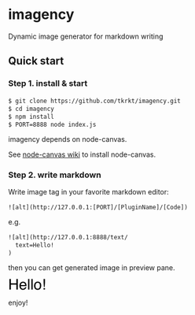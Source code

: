 # imagency
Dynamic image generator for markdown writing

## Quick start

### Step 1. install & start

```
$ git clone https://github.com/tkrkt/imagency.git
$ cd imagency
$ npm install
$ PORT=8888 node index.js
```

imagency depends on node-canvas.

See [node-canvas wiki](https://github.com/Automattic/node-canvas/wiki) to install node-canvas.


### Step 2. write markdown

Write image tag in your favorite markdown editor:

```
![alt](http://127.0.0.1:[PORT]/[PluginName]/[Code])
```

e.g.

```
![alt](http://127.0.0.1:8888/text/
  text=Hello!
)
```

then you can get generated image in preview pane.

![](./sample.png)

enjoy!
